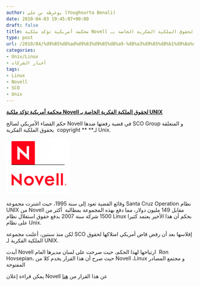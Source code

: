 ```yaml
---
author: يوغرطة بن علي (Youghourta Benali)
date: 2010-04-03 19:45:07+00:00
draft: false
title: محكمة أمريكية تؤكد ملكية Novell لحقوق الملكية الفكرية الخاصة بـ UNIX
type: post
url: /2010/04/%d9%85%d8%ad%d9%83%d9%85%d8%a9-%d8%a3%d9%85%d8%b1%d9%8a%d9%83%d9%8a%d8%a9-%d8%aa%d8%a3%d9%83%d8%af-%d9%85%d9%84%d9%83%d9%8a%d8%a9-novell-%d9%84%d8%ad%d9%82%d9%88%d9%82-%d8%a7%d9%84%d9%85%d9%84%d9%83/
categories:
- Unix/Linux
- أخبار الشركات
tags:
- Linux
- Novell
- SCO
- Unix
---
```


[**محكمة أمريكية تؤكد ملكية Novell لحقوق الملكية الفكرية الخاصة بـ UNIX**](https://www.it-scoop.com/2010/04/%d9%85%d8%ad%d9%83%d9%85%d8%a9-%d8%a3%d9%85%d8%b1%d9%8a%d9%83%d9%8a%d8%a9-%d8%aa%d8%a3%d9%83%d8%af-%d9%85%d9%84%d9%83%d9%8a%d8%a9-novell-%d9%84%d8%ad%d9%82%d9%88%d9%82-%d8%a7%d9%84%d9%85%d9%84%d9%83/)


حكم القضاء الأمريكي لصالح Novell في قضية رفعتها ضدها SCO Group و  المتعلقة بحقوق الملكية الفكرية  copyright ** **لـ Unix.

[![](novell_logo.gif)
](https://www.it-scoop.com/2010/04/%d9%85%d8%ad%d9%83%d9%85%d8%a9-%d8%a3%d9%85%d8%b1%d9%8a%d9%83%d9%8a%d8%a9-%d8%aa%d8%a3%d9%83%d8%af-%d9%85%d9%84%d9%83%d9%8a%d8%a9-novell-%d9%84%d8%ad%d9%82%d9%88%d9%82-%d8%a7%d9%84%d9%85%d9%84%d9%83/)

وقائع القضية تعود إلى سنة 1995، حيث اشترت مجموعة Santa Cruz Operation نظام UNIX من Novell مقابل 149 مليون دولار، مما دفع بهذه المجموعة بمطالبة  أكثر من 1500 شركة سنة 2007 بدفع حقوق استغلال نظام Linux بحكم أن هذا الأخير يعتمد كثيرا على نظام Unix.

لكن منذ سنتين، أعلنت مجموعة SCO إفلاسها بعد أن رفض قاض أمريكي امتلاكها لحقوق الملكية الفكرية لـ UNIX.

أبدت Novell ارتياحها لهذا الحكم، حيث صرحت على لسان مديرها العام  Ron Hovsepian، حيث صرح أن هذا القرار يخدم كلا من Novell ،Linux و مجتمع المصادر المفتوحة

يمكن قراءة إعلان Novell عن هذا القرار من [هنا](http://www.novell.com/news/press/utah-jury-confirms-novell-has-ownership-of-unix-copyrights/)
